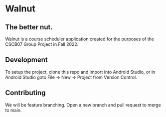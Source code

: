 # Walnut
## The better nut.

Walnut is a course scheduler application created for the purposes of the 
CSCB07 Group Project in Fall 2022.

## Development

To setup the project, clone this repo and import into Android Studio, or 
in Android Studio goto File -> New -> Project from Version Control.

## Contributing

We will be feature branching. Open a new branch and pull request to merge 
to main.
